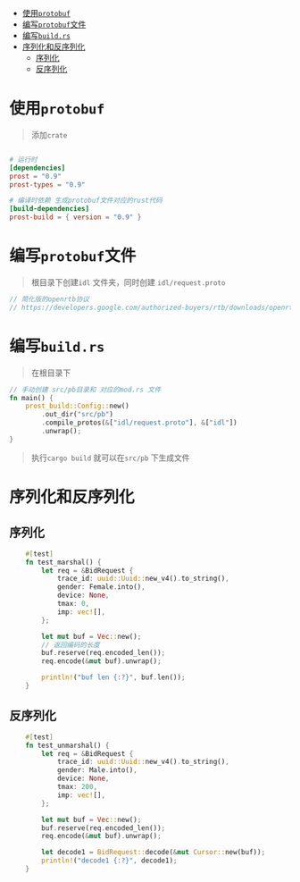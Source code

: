 - [使用`protobuf`](#使用protobuf)
- [编写`protobuf`文件](#编写protobuf文件)
- [编写`build.rs`](#编写buildrs)
- [序列化和反序列化](#序列化和反序列化)
  - [序列化](#序列化)
  - [反序列化](#反序列化)
# 使用`protobuf`

> 添加`crate`


```toml

# 运行时 
[dependencies]
prost = "0.9"
prost-types = "0.9"

# 编译时依赖 生成protobuf文件对应的rust代码
[build-dependencies]
prost-build = { version = "0.9" }
```

# 编写`protobuf`文件 

> 根目录下创建`idl` 文件夹，同时创建 `idl/request.proto`

```proto
// 简化版的openrtb协议 
// https://developers.google.com/authorized-buyers/rtb/downloads/openrtb-proto.txt
```

# 编写`build.rs` 

> 在根目录下

```rust
// 手动创建 src/pb目录和 对应的mod.rs 文件 
fn main() {
    prost_build::Config::new()
        .out_dir("src/pb")
        .compile_protos(&["idl/request.proto"], &["idl"])
        .unwrap();
}
```

> 执行`cargo build` 就可以在`src/pb` 下生成文件

# 序列化和反序列化 

## 序列化 
```rust
    #[test]
    fn test_marshal() {
        let req = &BidRequest {
            trace_id: uuid::Uuid::new_v4().to_string(),
            gender: Female.into(),
            device: None,
            tmax: 0,
            imp: vec![],
        };

        let mut buf = Vec::new();
        // 返回编码的长度
        buf.reserve(req.encoded_len());
        req.encode(&mut buf).unwrap();

        println!("buf len {:?}", buf.len());
    }
```

## 反序列化

```rust
    #[test]
    fn test_unmarshal() {
        let req = &BidRequest {
            trace_id: uuid::Uuid::new_v4().to_string(),
            gender: Male.into(),
            device: None,
            tmax: 200,
            imp: vec![],
        };

        let mut buf = Vec::new();
        buf.reserve(req.encoded_len());
        req.encode(&mut buf).unwrap();

        let decode1 = BidRequest::decode(&mut Cursor::new(buf));
        println!("decode1 {:?}", decode1);
    }
```